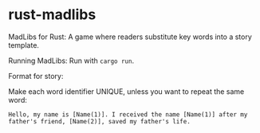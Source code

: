 rust-madlibs
============

MadLibs for Rust: A game where readers substitute key words into a story template.

Running MadLibs:
Run with ``cargo run``.

Format for story:

Make each word identifier UNIQUE, unless you want to repeat the same word:

``Hello, my name is [Name(1)]. I received the name [Name(1)] after my father's friend, [Name(2)], saved my father's life.``
